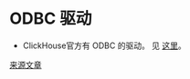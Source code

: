 # ODBC 驱动

- ClickHouse官方有 ODBC 的驱动。 见 [这里](https://github.com/ClickHouse/clickhouse-odbc)。

[来源文章](https://clickhouse.tech/docs/zh/interfaces/odbc/) <!--hide-->
